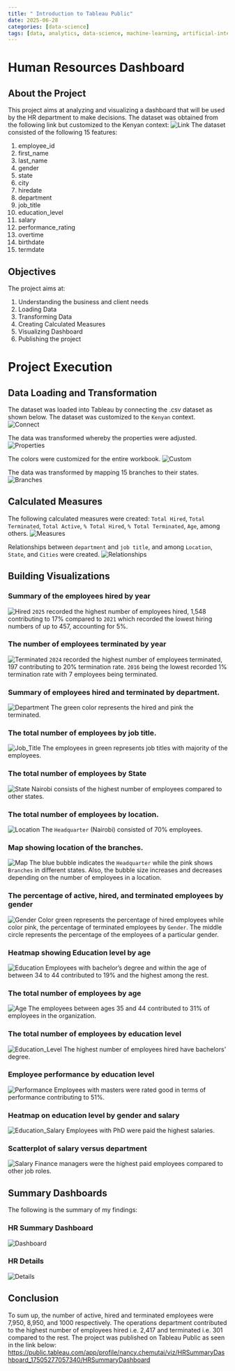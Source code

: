 ```yaml
---
title: " Introduction to Tableau Public"
date: 2025-06-28
categories: [data-science]
tags: [data, analytics, data-science, machine-learning, artificial-intelligence]
---
```


# Human Resources Dashboard

## About the Project
This project aims at analyzing and visualizing a dashboard that will be used by the HR department to make decisions.
The dataset was obtained from the following link but customized to the Kenyan context:
![Link](https://www.datawithbaraa.com/tableau/tableau-hr-project-thank-you/)
The dataset consisted of the following 15 features:
1. employee_id
2. first_name
3. last_name
4. gender
5. state
6. city
7. hiredate
8. department
9. job_title
10. education_level
11. salary
12. performance_rating
13. overtime
14. birthdate
15. termdate

## Objectives
The project aims at:
1.	Understanding the business and client needs
2.	Loading Data
3.	Transforming Data
4.	Creating Calculated Measures
5.	Visualizing Dashboard
6.	Publishing the project 


# Project Execution
## Data Loading and Transformation
The dataset was loaded into Tableau by connecting the .csv dataset as shown below. The dataset was customized to the `Kenyan` context. 
![Connect](../assets/images/HR_Dashboard/Connect_to_Data.png) 

The data was transformed whereby the properties were adjusted.
![Properties](../assets/images/HR_Dashboard/File_properties.png)

The colors were customized for the entire workbook.
![Custom](../assets/images/HR_Dashboard/Custom_workbook.png)

The data was transformed by mapping 15 branches to their states.
![Branches](../assets/images/HR_Dashboard/Map_Branches_Cities.png)


## Calculated Measures
The following calculated measures were created: `Total Hired`, `Total Terminated`, `Total Active`, `% Total Hired`, `% Total Terminated`, `Age`, among others.
![Measures](../assets/images/HR_Dashboard/Calculated_Measures.png)

Relationships between `department` and `job title`, and among `Location`, `State`, and `Cities` were created.
![Relationships](../assets/images/HR_Dashboard/Relationship.png)

## Building Visualizations
### Summary of the employees hired by year
![Hired](../assets/images/HR_Dashboard/Hired_by_Year.png)
`2025` recorded the highest number of employees hired, 1,548 contributing to 17% compared to `2021` which recorded the lowest hiring numbers of up to 457, accounting for 5%.

### The number of employees terminated by year
![Terminated](../assets/images/HR_Dashboard/Terminated_by_Year.png)
`2024` recorded the highest number of employees terminated, 197 contributing to 20% termination rate. `2016` being the lowest recorded 1% termination rate with 7 employees being terminated.  
 
### Summary of employees hired and terminated by department.
![Department](../assets/images/HR_Dashboard/Hired_Term_Dept.png)
The green color represents the hired and pink the terminated.

### The total number of employees by job title.
![Job_Title](../assets/images/HR_Dashboard/Hired_Job_Title.png)
The employees in green represents job titles with majority of the employees.

### The total number of employees by State
![State](../assets/images/HR_Dashboard/By_State.png)
Nairobi consists of the highest number of employees compared to other states.

### The total number of employees by location.
![Location](../assets/images/HR_Dashboard/By_Location.png)
The `Headquarter` (Nairobi) consisted of 70% employees.

### Map showing location of the branches.
![Map](../assets/images/HR_Dashboard/Map.png)
The blue bubble indicates the `Headquarter` while the pink shows `Branches` in different states. Also, the bubble size increases and decreases depending on the number of employees in a location. 

### The percentage of active, hired, and terminated employees by gender
![Gender](../assets/images/HR_Dashboard/Gender.png)
Color green represents the percentage of hired employees while color pink, the percentage of terminated employees by `Gender`. The middle circle represents the percentage of the employees of a particular gender. 

### Heatmap showing Education level by age
![Education](../assets/images/HR_Dashboard/Education.png)
Employees with bachelor’s degree and within the age of between 34 to 44 contributed to 19% and the highest among the rest.

### The total number of employees by age
![Age](../assets/images/HR_Dashboard/Age.png)
The employees between ages 35 and 44 contributed to 31% of employees in the organization.

### The total number of employees by education level
![Education_Level](../assets/images/HR_Dashboard/Education_Level.png) 
The highest number of employees hired have bachelors’ degree.

### Employee performance by education level
![Performance](../assets/images/HR_Dashboard/Performance.png) 
Employees with masters were rated good in terms of performance contributing to 51%.

### Heatmap on education level by gender and salary
![Education_Salary](../assets/images/HR_Dashboard/Gender_Edu.png) 
Employees with PhD were paid the highest salaries.

### Scatterplot of salary versus department
![Salary](../assets/images/HR_Dashboard/Salary.png) 
Finance managers were the highest paid employees compared to other job roles.

## Summary Dashboards
The following is the summary of my findings:
### HR Summary Dashboard
![Dashboard](../assets/images/HR_Dashboard/HR_Dashboard.png)

### HR Details
![Details](../assets/images/HR_Dashboard/HR_Details.png) 

## Conclusion
To sum up, the number of active, hired and terminated employees were 7,950, 8,950, and 1000 respectively. The operations department contributed to the highest number of employees hired i.e. 2,417 and terminated i.e. 301 compared to the rest. The project was published on Tableau Public as seen in the link below:
https://public.tableau.com/app/profile/nancy.chemutai/viz/HRSummaryDashboard_17505277057340/HRSummaryDashboard






